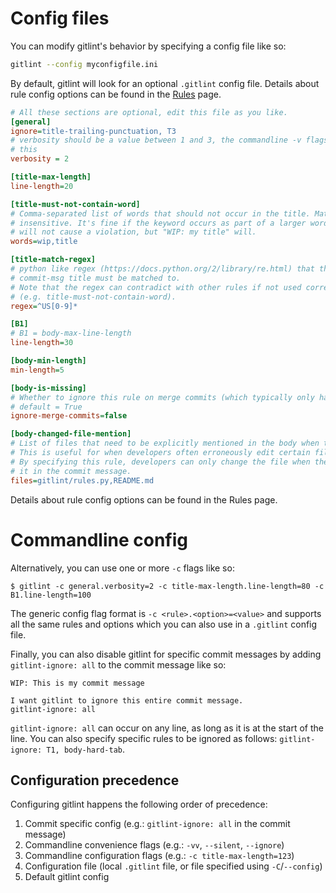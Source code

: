 # Config files #
You can modify gitlint's behavior by specifying a config file like so: 
```bash
gitlint --config myconfigfile.ini 
```
By default, gitlint will look for an optional ```.gitlint``` config file.
Details about rule config options can be found in the [Rules](rules.md) page.

```ini
# All these sections are optional, edit this file as you like.
[general]
ignore=title-trailing-punctuation, T3
# verbosity should be a value between 1 and 3, the commandline -v flags take precedence over
# this
verbosity = 2

[title-max-length]
line-length=20

[title-must-not-contain-word]
# Comma-separated list of words that should not occur in the title. Matching is case
# insensitive. It's fine if the keyword occurs as part of a larger word (so "WIPING"
# will not cause a violation, but "WIP: my title" will.
words=wip,title

[title-match-regex]
# python like regex (https://docs.python.org/2/library/re.html) that the
# commit-msg title must be matched to.
# Note that the regex can contradict with other rules if not used correctly
# (e.g. title-must-not-contain-word).
regex=^US[0-9]*

[B1]
# B1 = body-max-line-length
line-length=30

[body-min-length]
min-length=5

[body-is-missing]
# Whether to ignore this rule on merge commits (which typically only have a title)
# default = True
ignore-merge-commits=false

[body-changed-file-mention]
# List of files that need to be explicitly mentioned in the body when they are changed
# This is useful for when developers often erroneously edit certain files or git submodules.
# By specifying this rule, developers can only change the file when they explicitly reference
# it in the commit message.
files=gitlint/rules.py,README.md
```

Details about rule config options can be found in the Rules page.

# Commandline config #

Alternatively, you can use one or more ```-c``` flags like so:

```
$ gitlint -c general.verbosity=2 -c title-max-length.line-length=80 -c B1.line-length=100
```
The generic config flag format is ```-c <rule>.<option>=<value>``` and supports all the same rules and options which 
you can also use in a ```.gitlint``` config file.

Finally, you can also disable gitlint for specific commit messages by adding ```gitlint-ignore: all``` to the commit
message like so:

```
WIP: This is my commit message

I want gitlint to ignore this entire commit message.
gitlint-ignore: all
```

```gitlint-ignore: all``` can occur on any line, as long as it is at the start of the line. You can also specify
specific rules to be ignored as follows: ```gitlint-ignore: T1, body-hard-tab```.

## Configuration precedence ##
Configuring gitlint happens the following order of precedence:

1. Commit specific config (e.g.: ```gitlint-ignore: all``` in the commit message) 
2. Commandline convenience flags (e.g.:  ```-vv```, ```--silent```, ```--ignore```)
3. Commandline configuration flags (e.g.: ```-c title-max-length=123```)
4. Configuration file (local ```.gitlint``` file, or file specified using ```-C```/```--config```)
5. Default gitlint config
